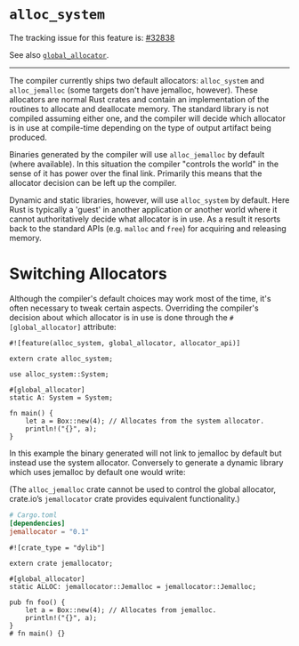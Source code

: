 # `alloc_system`

The tracking issue for this feature is: [#32838]

[#32838]: https://github.com/rust-lang/rust/issues/32838

See also [`global_allocator`](language-features/global-allocator.html).

------------------------

The compiler currently ships two default allocators: `alloc_system` and
`alloc_jemalloc` (some targets don't have jemalloc, however). These allocators
are normal Rust crates and contain an implementation of the routines to
allocate and deallocate memory. The standard library is not compiled assuming
either one, and the compiler will decide which allocator is in use at
compile-time depending on the type of output artifact being produced.

Binaries generated by the compiler will use `alloc_jemalloc` by default (where
available). In this situation the compiler "controls the world" in the sense of
it has power over the final link. Primarily this means that the allocator
decision can be left up the compiler.

Dynamic and static libraries, however, will use `alloc_system` by default. Here
Rust is typically a 'guest' in another application or another world where it
cannot authoritatively decide what allocator is in use. As a result it resorts
back to the standard APIs (e.g. `malloc` and `free`) for acquiring and releasing
memory.

# Switching Allocators

Although the compiler's default choices may work most of the time, it's often
necessary to tweak certain aspects. Overriding the compiler's decision about
which allocator is in use is done through the `#[global_allocator]` attribute:

```rust,no_run
#![feature(alloc_system, global_allocator, allocator_api)]

extern crate alloc_system;

use alloc_system::System;

#[global_allocator]
static A: System = System;

fn main() {
    let a = Box::new(4); // Allocates from the system allocator.
    println!("{}", a);
}
```

In this example the binary generated will not link to jemalloc by default but
instead use the system allocator. Conversely to generate a dynamic library which
uses jemalloc by default one would write:

(The `alloc_jemalloc` crate cannot be used to control the global allocator,
crate.io’s `jemallocator` crate provides equivalent functionality.)

```toml
# Cargo.toml
[dependencies]
jemallocator = "0.1"
```
```rust,ignore
#![crate_type = "dylib"]

extern crate jemallocator;

#[global_allocator]
static ALLOC: jemallocator::Jemalloc = jemallocator::Jemalloc;

pub fn foo() {
    let a = Box::new(4); // Allocates from jemalloc.
    println!("{}", a);
}
# fn main() {}
```
